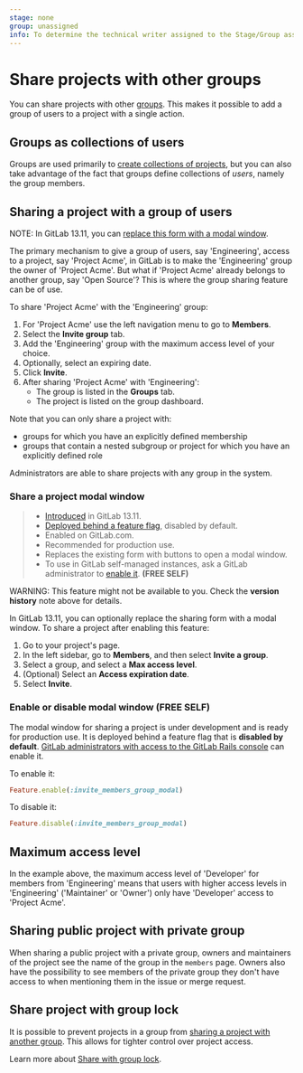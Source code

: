 ```yaml
---
stage: none
group: unassigned
info: To determine the technical writer assigned to the Stage/Group associated with this page, see https://about.gitlab.com/handbook/engineering/ux/technical-writing/#assignments
---
```


# Share projects with other groups

You can share projects with other [groups](../../group/index.md). This makes it
possible to add a group of users to a project with a single action.

## Groups as collections of users

Groups are used primarily to [create collections of projects](../../group/index.md), but you can also
take advantage of the fact that groups define collections of _users_, namely the group
members.

## Sharing a project with a group of users

NOTE:
In GitLab 13.11, you can [replace this form with a modal window](#share-a-project-modal-window).

The primary mechanism to give a group of users, say 'Engineering', access to a project,
say 'Project Acme', in GitLab is to make the 'Engineering' group the owner of 'Project
Acme'. But what if 'Project Acme' already belongs to another group, say 'Open Source'?
This is where the group sharing feature can be of use.

To share 'Project Acme' with the 'Engineering' group:

1. For 'Project Acme' use the left navigation menu to go to **Members**.
1. Select the **Invite group** tab.
1. Add the 'Engineering' group with the maximum access level of your choice.
1. Optionally, select an expiring date.
1. Click **Invite**.
1. After sharing 'Project Acme' with 'Engineering':
   - The group is listed in the **Groups** tab.
   - The project is listed on the group dashboard.

Note that you can only share a project with:

- groups for which you have an explicitly defined membership
- groups that contain a nested subgroup or project for which you have an explicitly defined role

Administrators are able to share projects with any group in the system.

### Share a project modal window

> - [Introduced](https://gitlab.com/gitlab-org/gitlab/-/issues/247208) in GitLab 13.11.
> - [Deployed behind a feature flag](../../feature_flags.md), disabled by default.
> - Enabled on GitLab.com.
> - Recommended for production use.
> - Replaces the existing form with buttons to open a modal window.
> - To use in GitLab self-managed instances, ask a GitLab administrator to [enable it](#enable-or-disable-modal-window). **(FREE SELF)**

WARNING:
This feature might not be available to you. Check the **version history** note above for details.

In GitLab 13.11, you can optionally replace the sharing form with a modal window.
To share a project after enabling this feature:

1. Go to your project's page.
1. In the left sidebar, go to **Members**, and then select **Invite a group**.
1. Select a group, and select a **Max access level**.
1. (Optional) Select an **Access expiration date**.
1. Select **Invite**.

### Enable or disable modal window **(FREE SELF)**

The modal window for sharing a project is under development and is ready for production use. It is
deployed behind a feature flag that is **disabled by default**.
[GitLab administrators with access to the GitLab Rails console](../../../administration/feature_flags.md)
can enable it.

To enable it:

```ruby
Feature.enable(:invite_members_group_modal)
```

To disable it:

```ruby
Feature.disable(:invite_members_group_modal)
```

## Maximum access level

In the example above, the maximum access level of 'Developer' for members from 'Engineering' means that users with higher access levels in 'Engineering' ('Maintainer' or 'Owner') only have 'Developer' access to 'Project Acme'.

## Sharing public project with private group

When sharing a public project with a private group, owners and maintainers of the project see the name of the group in the `members` page. Owners also have the possibility to see members of the private group they don't have access to when mentioning them in the issue or merge request.

## Share project with group lock

It is possible to prevent projects in a group from [sharing
a project with another group](../members/share_project_with_groups.md).
This allows for tighter control over project access.

Learn more about [Share with group lock](../../group/index.md#prevent-a-project-from-being-shared-with-groups).
